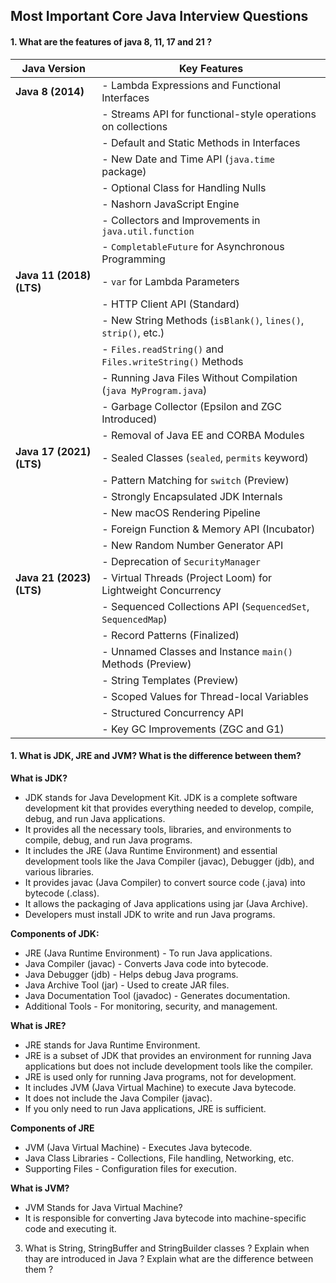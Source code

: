 ## Most Important Core Java Interview Questions

#### 1. What are the features of java 8, 11, 17 and 21 ?

| Java Version | Key Features |
|-------------|-------------|
| **Java 8 (2014)** | - Lambda Expressions and Functional Interfaces  |
|             | - Streams API for functional-style operations on collections |
|             | - Default and Static Methods in Interfaces |
|             | - New Date and Time API (`java.time` package) |
|             | - Optional Class for Handling Nulls |
|             | - Nashorn JavaScript Engine |
|             | - Collectors and Improvements in `java.util.function` |
|             | - `CompletableFuture` for Asynchronous Programming |
| **Java 11 (2018) (LTS)** | - `var` for Lambda Parameters |
|             | - HTTP Client API (Standard) |
|             | - New String Methods (`isBlank()`, `lines()`, `strip()`, etc.) |
|             | - `Files.readString()` and `Files.writeString()` Methods |
|             | - Running Java Files Without Compilation (`java MyProgram.java`) |
|             | - Garbage Collector (Epsilon and ZGC Introduced) |
|             | - Removal of Java EE and CORBA Modules |
| **Java 17 (2021) (LTS)** | - Sealed Classes (`sealed`, `permits` keyword) |
|             | - Pattern Matching for `switch` (Preview) |
|             | - Strongly Encapsulated JDK Internals |
|             | - New macOS Rendering Pipeline |
|             | - Foreign Function & Memory API (Incubator) |
|             | - New Random Number Generator API |
|             | - Deprecation of `SecurityManager` |
| **Java 21 (2023) (LTS)** | - Virtual Threads (Project Loom) for Lightweight Concurrency |
|             | - Sequenced Collections API (`SequencedSet`, `SequencedMap`) |
|             | - Record Patterns (Finalized) |
|             | - Unnamed Classes and Instance `main()` Methods (Preview) |
|             | - String Templates (Preview) |
|             | - Scoped Values for Thread-local Variables |
|             | - Structured Concurrency API |
|             | - Key GC Improvements (ZGC and G1) |


#### 1. What is JDK, JRE and JVM? What is the difference between them?

**What is JDK?** 
- JDK stands for Java Development Kit. JDK is a complete software development kit that provides everything needed to develop, compile, debug, and run Java applications.
- It provides all the necessary tools, libraries, and environments to compile, debug, and run Java programs.
- It includes the JRE (Java Runtime Environment) and essential development tools like the Java Compiler (javac), Debugger (jdb), and various libraries.
- It provides javac (Java Compiler) to convert source code (.java) into bytecode (.class).
- It allows the packaging of Java applications using jar (Java Archive).
- Developers must install JDK to write and run Java programs.

**Components of JDK:**
- JRE (Java Runtime Environment) - To run Java applications.
- Java Compiler (javac) - Converts Java code into bytecode.
- Java Debugger (jdb) - Helps debug Java programs.
- Java Archive Tool (jar) - Used to create JAR files.
- Java Documentation Tool (javadoc) - Generates documentation.
- Additional Tools - For monitoring, security, and management.

**What is JRE?**
- JRE stands for Java Runtime Environment.
- JRE is a subset of JDK that provides an environment for running Java applications but does not include development tools like the compiler.
- JRE is used only for running Java programs, not for development.
- It includes JVM (Java Virtual Machine) to execute Java bytecode.
- It does not include the Java Compiler (javac).
- If you only need to run Java applications, JRE is sufficient.

**Components of JRE**
- JVM (Java Virtual Machine) - Executes Java bytecode.
- Java Class Libraries - Collections, File handling, Networking, etc.
- Supporting Files - Configuration files for execution.

**What is JVM?** 
- JVM Stands for Java Virtual Machine?
- It is responsible for converting Java bytecode into machine-specific code and executing it.







3. What is String, StringBuffer and StringBuilder classes ? Explain when thay are introduced in Java ? Explain what are the difference between them ? 

